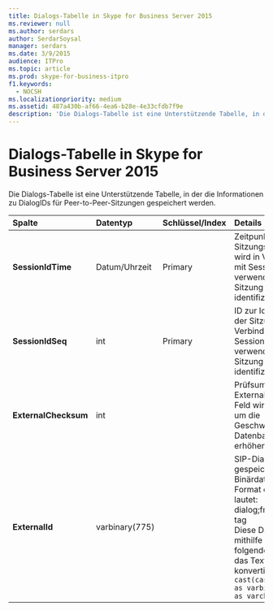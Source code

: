 ```yaml
---
title: Dialogs-Tabelle in Skype for Business Server 2015
ms.reviewer: null
ms.author: serdars
author: SerdarSoysal
manager: serdars
ms.date: 3/9/2015
audience: ITPro
ms.topic: article
ms.prod: skype-for-business-itpro
f1.keywords:
  - NOCSH
ms.localizationpriority: medium
ms.assetid: 487a430b-af66-4ea6-b28e-4e33cfdb7f9e
description: 'Die Dialogs-Tabelle ist eine Unterstützende Tabelle, in der die Informationen zu DialogIDs für Peer-to-Peer-Sitzungen gespeichert werden.'
---
```


# <a name="dialogs-table-in-skype-for-business-server-2015"></a>Dialogs-Tabelle in Skype for Business Server 2015
 
Die Dialogs-Tabelle ist eine Unterstützende Tabelle, in der die Informationen zu DialogIDs für Peer-to-Peer-Sitzungen gespeichert werden.
  
|**Spalte**|**Datentyp**|**Schlüssel/Index**|**Details**|
|:-----|:-----|:-----|:-----|
|**SessionIdTime** <br/> |Datum/Uhrzeit  <br/> |Primary  <br/> |Zeitpunkt der Sitzungsanforderung; wird in Verbindung mit SessionIDSeq verwendet, um eine Sitzung eindeutig zu identifizieren.  <br/> |
|**SessionIdSeq** <br/> |int  <br/> |Primary  <br/> |ID zur Identifikation der Sitzung. Wird in Verbindung mit SessionIDTime verwendet, um eine Sitzung eindeutig zu identifizieren.  <br/> |
|**ExternalChecksum** <br/> |int  <br/> | <br/> |Prüfsumme der ExternalID. Dieses Feld wird verwendet, um die Geschwindigkeit der Datenbanksuchen zu erhöhen.  <br/> |
|**ExternalId** <br/> |varbinary(775)  <br/> | <br/> |SIP-Dialog-ID, gespeichert als Binärdatei. Das Format der Binärdatei lautet:  <br/> dialog;from-tag;to-tag  <br/> Diese Daten können mithilfe der folgenden Syntax in das Textformat konvertiert werden:  <br/>  `cast(cast(ExternalId as varbinary(max)) as varchar(max))` <br/> |
   

